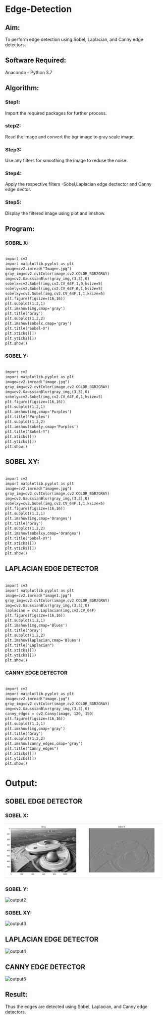 # Edge-Detection
## Aim:
To perform edge detection using Sobel, Laplacian, and Canny edge detectors.

## Software Required:
Anaconda - Python 3.7

## Algorithm:

### Step1:

Import the required packages for further process.

### step2:

Read the image and convert the bgr image to gray scale image.


### Step3:

Use any filters for smoothing the image to reduse the noise.

### Step4:

Apply the respective filters -Sobel,Laplacian edge dectector and Canny edge dector.

### Step5:

Display the filtered image using plot and imshow.

 
## Program:

### SOBRL X:

```

import cv2
import matplotlib.pyplot as plt
image=cv2.imread("Imagee.jpg")
gray_img=cv2.cvtColor(image,cv2.COLOR_BGR2GRAY)
img=cv2.GaussianBlur(gray_img,(3,3),0)
sobelx=cv2.Sobel(img,cv2.CV_64F,1,0,ksize=5)
sobely=cv2.Sobel(img,cv2.CV_64F,0,1,ksize=5)
sobelxy=cv2.Sobel(img,cv2.CV_64F,1,1,ksize=5)
plt.figure(figsize=(16,16))
plt.subplot(1,2,1)
plt.imshow(img,cmap='gray')
plt.title('Gray')
plt.subplot(1,2,2)
plt.imshow(sobelx,cmap='gray')
plt.title("Sobel-X")
plt.xticks([])
plt.yticks([])
plt.show()

```

### SOBEL Y:
```

import cv2
import matplotlib.pyplot as plt
image=cv2.imread("image.jpg")
gray_img=cv2.cvtColor(image,cv2.COLOR_BGR2GRAY)
img=cv2.GaussianBlur(gray_img,(3,3),0)
sobely=cv2.Sobel(img,cv2.CV_64F,0,1,ksize=5)
plt.figure(figsize=(16,16))
plt.subplot(1,2,1)
plt.imshow(img,cmap='Purples')
plt.title('Purples')
plt.subplot(1,2,2)
plt.imshow(sobely,cmap='Purples')
plt.title("Sobel-Y")
plt.xticks([])
plt.yticks([])
plt.show()

```

## SOBEL XY:

```

import cv2
import matplotlib.pyplot as plt
image=cv2.imread("imagee.jpg")
gray_img=cv2.cvtColor(image,cv2.COLOR_BGR2GRAY)
img=cv2.GaussianBlur(gray_img,(3,3),0)
sobelxy=cv2.Sobel(img,cv2.CV_64F,1,1,ksize=5)
plt.figure(figsize=(16,16))
plt.subplot(1,2,1)
plt.imshow(img,cmap='Oranges')
plt.title('Gray')
plt.subplot(1,2,2)
plt.imshow(sobelxy,cmap='Oranges')
plt.title("Sobel-XY")
plt.xticks([])
plt.yticks([])
plt.show()

```

 ## LAPLACIAN EDGE DETECTOR

```

import cv2
import matplotlib.pyplot as plt
image=cv2.imread("image1.jpg")
gray_img=cv2.cvtColor(image,cv2.COLOR_BGR2GRAY)
img=cv2.GaussianBlur(gray_img,(3,3),0)
laplacian = cv2.Laplacian(img,cv2.CV_64F)
plt.figure(figsize=(16,16))
plt.subplot(1,2,1)
plt.imshow(img,cmap='Blues')
plt.title('Gray')
plt.subplot(1,2,2)
plt.imshow(laplacian,cmap='Blues')
plt.title("Laplacian")
plt.xticks([])
plt.yticks([])
plt.show()

```


### CANNY EDGE DETECTOR

```

import cv2
import matplotlib.pyplot as plt
image=cv2.imread("image.jpg")
gray_img=cv2.cvtColor(image,cv2.COLOR_BGR2GRAY)
img=cv2.GaussianBlur(gray_img,(3,3),0)
canny_edges = cv2.Canny(image, 120, 150)
plt.figure(figsize=(16,16))
plt.subplot(1,2,1)
plt.imshow(img,cmap='gray')
plt.title('Gray')
plt.subplot(1,2,2)
plt.imshow(canny_edges,cmap='gray')
plt.title("Canny_edges")
plt.xticks([])
plt.yticks([])
plt.show()

```

# Output:

## SOBEL EDGE DETECTOR

### SOBEL X:

![OUTPUT](./output1.png)

### SOBEL Y:

![output2](https://user-images.githubusercontent.com/93427240/168266673-c39197fe-91bc-4f05-9552-f3944bbd3291.png)


### SOBEL XY:

![output3](https://user-images.githubusercontent.com/93427240/168266699-03ec2f7a-f60c-4f35-84bf-5ae112ba3a33.png)

## LAPLACIAN EDGE DETECTOR

![output4](https://user-images.githubusercontent.com/93427240/168266764-76cd8ffe-e403-4bf8-b9ba-db04fe71114c.png)


## CANNY EDGE DETECTOR

![output5](https://user-images.githubusercontent.com/93427240/168266795-8c9db5d8-90d2-42aa-917c-8ef147357cdb.png)


## Result:
Thus the edges are detected using Sobel, Laplacian, and Canny edge detectors.
